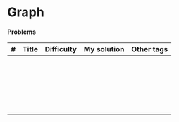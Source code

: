# Graph



**Problems**

|  #   | Title | Difficulty | My solution | Other tags |
| :--: | ----- | :--------: | :---------: | ---------- |
|      |       |            |             |            |
|      |       |            |             |            |
|      |       |            |             |            |
|      |       |            |             |            |
|      |       |            |             |            |
|      |       |            |             |            |
|      |       |            |             |            |
|      |       |            |             |            |
|      |       |            |             |            |
|      |       |            |             |            |
|      |       |            |             |            |
|      |       |            |             |            |
|      |       |            |             |            |
|      |       |            |             |            |
|      |       |            |             |            |
|      |       |            |             |            |
|      |       |            |             |            |
|      |       |            |             |            |
|      |       |            |             |            |
|      |       |            |             |            |
|      |       |            |             |            |
|      |       |            |             |            |

